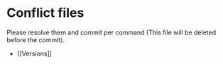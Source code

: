 # Conflict files
Please resolve them and commit per command (This file will be deleted before the commit).
- [[Versions]]